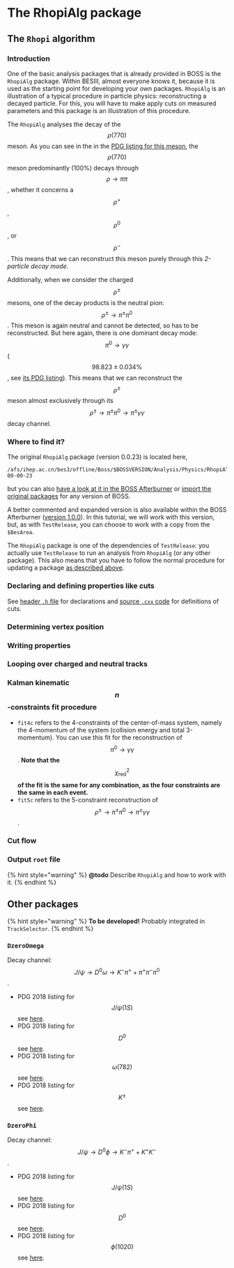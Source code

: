# The RhopiAlg package

## The `Rhopi` algorithm

### Introduction

One of the basic analysis packages that is already provided in BOSS is the `RhopiAlg` package. Within BESIII, almost everyone knows it, because it is used as the starting point for developing your own packages. `RhopiAlg` is an illustration of a typical procedure in particle physics: reconstructing a decayed particle. For this, you will have to make apply cuts on measured parameters and this package is an illustration of this procedure.

The `RhopiAlg` analyses the decay of the $$\rho(770) $$ meson. As you can see in the in the [PDG listing for this meson](http://pdg.lbl.gov/2018/listings/rpp2018-list-rho-770.pdf), the $$\rho(770)$$ meson predominantly \(100%\) decays through $$\rho\rightarrow\pi\pi$$ , whether it concerns a $$\rho^+$$ , $$\rho^0$$ , or $$\rho^-$$. This means that we can reconstruct this meson purely through this _2-particle decay mode_.

Additionally, when we consider the charged $$\rho^\pm$$ mesons, one of the decay products is the neutral pion: $$\rho^\pm \rightarrow \pi^\pm\pi^0$$. This meson is again neutral and cannot be detected, so has to be reconstructed. But here again, there is one dominant decay mode: $$\pi^0 \rightarrow \gamma\gamma$$ \($$98.823 \pm 0.034 \%$$, see [its PDG listing](http://pdg.lbl.gov/2018/listings/rpp2018-list-pi-zero.pdf)\). This means that we can reconstruct the $$\rho^\pm$$ meson almost exclusively through its $$\rho^\pm \rightarrow \pi^\pm\pi^0 \rightarrow \pi^\pm\gamma\gamma$$ decay channel.

### Where to find it?

The original `RhopiAlg` package \(version 0.0.23\) is located here,

```text
/afs/ihep.ac.cn/bes3/offline/Boss/$BOSSVERSION/Analysis/Physics/RhopiAlg/RhopiAlg-00-00-23
```

but you can also [have a look at it in the BOSS Afterburner](https://github.com/redeboer/BOSS_Afterburner/tree/master/boss/workarea/Analysis/Physics/RhopiAlg/RhopiAlg-00-00-23) or [import the original packages](https://github.com/redeboer/BOSS_Afterburner/blob/master/boss/workarea/import_packages.sh) for any version of BOSS.

A better commented and expanded version is also available within the BOSS Afterburner \([version 1.0.0](https://github.com/redeboer/BOSS_Afterburner/tree/master/boss/workarea/Analysis/Physics/RhopiAlg/RhopiAlg-01-00-00)\). In this tutorial, we will work with this version, but, as with `TestRelease`, you can choose to work with a copy from the `$BesArea`.

The `RhopiAlg` package is one of the dependencies of `TestRelease`: you actually use `TestRelease` to run an analysis from `RhopiAlg` \(or any other package\). This also means that you have to follow the normal procedure for updating a package [as described above](https://besiii.gitbook.io/boss-gitbook/~/drafts/-LTf4GgC5cleb1Fpaf0c/primary/docs-boss/setup-package#updating-a-package).

### Declaring and defining properties like cuts

See [header `.h` file](https://github.com/redeboer/BOSS_Afterburner/blob/master/boss/workarea/Analysis/Physics/RhopiAlg/RhopiAlg-01-00-00/RhopiAlg/Rhopi.h) for declarations and [source `.cxx` code](https://github.com/redeboer/BOSS_Afterburner/blob/master/boss/workarea/Analysis/Physics/RhopiAlg/RhopiAlg-01-00-00/src/Rhopi.cxx) for definitions of cuts.

### Determining vertex position

### Writing properties

### Looping over charged and neutral tracks

### Kalman kinematic $$n$$-constraints fit procedure

* `fit4c` refers to the 4-constraints of the center-of-mass system, namely the 4-momentum of the system \(collision energy and total 3-momentum\). You can use this fit for the reconstruction of $$\pi^0 \rightarrow \gamma\gamma$$. **Note that the** $$\chi_\mathrm{red}^2$$ **of the fit is the same for any combination, as the four constraints are the same in each event.**
* `fit5c` refers to the 5-constraint reconstruction of $$\rho^\pm \rightarrow \pi^\pm\pi^0 \rightarrow \pi^\pm\gamma\gamma$$.

### Cut flow

### Output `root` file

{% hint style="warning" %}
**@todo** Describe `RhopiAlg` and how to work with it.
{% endhint %}

## Other packages

{% hint style="warning" %}
**To be developed!** Probably integrated in `TrackSelector`.
{% endhint %}

### `DzeroOmega`

Decay channel: $$J/\psi \rightarrow D^0 \omega \rightarrow K^-\pi^+ + \pi^+\pi^-\pi^0$$.

* PDG 2018 listing for $$J/\psi(1S)$$ see [here](http://pdg.lbl.gov/2018/listings/rpp2018-list-D-zero.pdf).
* PDG 2018 listing for $$D^0$$ see [here](http://pdg.lbl.gov/2018/listings/rpp2018-list-D-zero.pdf).
* PDG 2018 listing for $$\omega(782)$$ see [here](http://pdg.lbl.gov/2018/listings/rpp2018-list-D-zero.pdf).
* PDG 2018 listing for $$K^\pm$$ see [here](http://pdg.lbl.gov/2018/listings/rpp2018-list-K-plus-minus.pdf).

### `DzeroPhi`

Decay channel: $$J/\psi \rightarrow D^0 \phi \rightarrow K^-\pi^+ + K^+K^-$$.

* PDG 2018 listing for $$J/\psi(1S)$$ see [here](http://pdg.lbl.gov/2018/listings/rpp2018-list-D-zero.pdf).
* PDG 2018 listing for $$D^0$$ see [here](http://pdg.lbl.gov/2018/listings/rpp2018-list-D-zero.pdf).
* PDG 2018 listing for $$\phi(1020)$$ see [here](http://pdg.lbl.gov/2018/listings/rpp2018-list-phi-1020.pdf).


